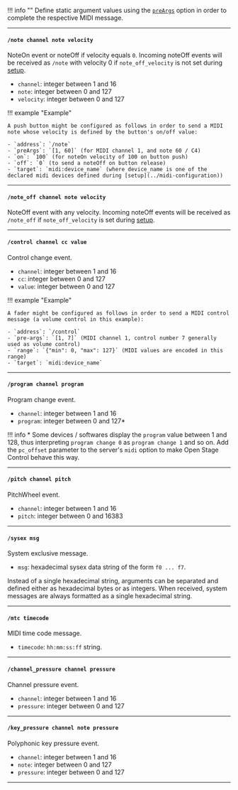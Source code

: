 !!! info ""
    Define static argument values using the [`preArgs`](/docs/widgets/properties-reference/#preArgs) option in order to complete the respective MIDI message.

----

#### `/note channel note velocity`

NoteOn event or noteOff if velocity equals `0`. Incoming noteOff events will be received as `/note` with velocity 0 if `note_off_velocity` is not set during [setup](../midi-configuration).

- `channel`: integer between 1 and 16
- `note`: integer between 0 and 127
- `velocity`: integer between 0 and 127

!!! example "Example"

    A push button might be configured as follows in order to send a MIDI note whose velocity is defined by the button's on/off value:

    - `address`: `/note`
    - `preArgs`: `[1, 60]` (for MIDI channel 1, and note 60 / C4)
    - `on`: `100` (for noteOn velocity of 100 on button push)
    - `off`: `0` (to send a noteOff on button release)
    - `target`: `midi:device_name` (where device_name is one of the declared midi devices defined during [setup](../midi-configuration))

----

#### `/note_off channel note velocity`

NoteOff event with any velocity. Incoming noteOff events will be received as `/note_off` if `note_off_velocity` is set during [setup](../midi-configuration).

----

#### `/control channel cc value`

Control change event.

- `channel`: integer between 1 and 16
- `cc`: integer between 0 and 127
- `value`: integer between 0 and 127

!!! example "Example"

    A fader might be configured as follows in order to send a MIDI control message (a volume control in this example):

    - `address`: `/control`
    - `pre-args`: `[1, 7]` (MIDI channel 1, control number 7 generally used as volume control)
    - `range`: `{"min": 0, "max": 127}` (MIDI values are encoded in this range)
    - `target`: `midi:device_name`

----

#### `/program channel program`

Program change event.

- `channel`: integer between 1 and 16
- `program`: integer between 0 and 127*

!!! info
    \* Some devices / softwares display the `program` value between 1 and 128, thus interpreting `program change 0` as `program change 1` and so on. Add the `pc_offset` parameter to the server's `midi` option to make Open Stage Control behave this way.

----

#### `/pitch channel pitch`

PitchWheel event.

- `channel`: integer between 1 and 16
- `pitch`: integer between 0 and 16383

----

#### `/sysex msg`

System exclusive message.

- `msg`: hexadecimal sysex data string of the form `f0 ... f7`.

Instead of a single hexadecimal string, arguments can be separated and defined either as hexadecimal bytes or as integers. When received, system messages are always formatted as a single hexadecimal string.

----

#### `/mtc timecode`

MIDI time code message.

- `timecode`: `hh:mm:ss:ff` string.


----

#### `/channel_pressure channel pressure`

Channel pressure event.

- `channel`: integer between 1 and 16
- `pressure`: integer between 0 and 127

----


#### `/key_pressure channel note pressure`

Polyphonic key pressure event.

- `channel`: integer between 1 and 16
- `note`: integer between 0 and 127
- `pressure`: integer between 0 and 127

----
